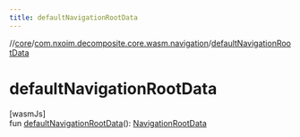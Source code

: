 ```yaml
---
title: defaultNavigationRootData
---
```

//[core](../../index.html)/[com.nxoim.decomposite.core.wasm.navigation](index.html)/[defaultNavigationRootData](default-navigation-root-data.html)



# defaultNavigationRootData



[wasmJs]\
fun [defaultNavigationRootData](default-navigation-root-data.html)(): [NavigationRootData](../com.nxoim.decomposite.core.common.navigation/-navigation-root-data/index.html)




